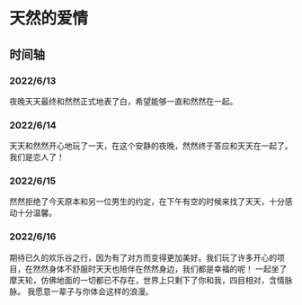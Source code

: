 # 天然的爱情

## 时间轴

### 2022/6/13
夜晚天天最终和然然正式地表了白，希望能够一直和然然在一起。

### 2022/6/14
天天和然然开心地玩了一天，在这个安静的夜晚，然然终于答应和天天在一起了。
我们是恋人了！

### 2022/6/15
然然拒绝了今天原本和另一位男生的约定，在下午有空的时候来找了天天，十分感动十分温馨。

### 2022/6/16
期待已久的欢乐谷之行，因为有了对方而变得更加美好。我们玩了许多开心的项目，在然然身体不舒服时天天也陪伴在然然身边，我们都是幸福的呢！
一起坐了摩天轮，仿佛地面的一切都已不存在，世界上只剩下了你和我，四目相对，含情脉脉。
我愿意一辈子与你体会这样的浪漫。

### 
